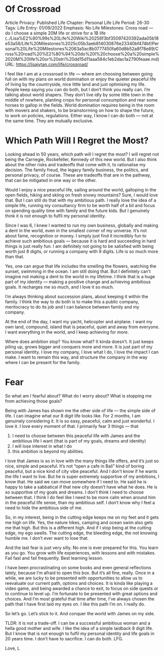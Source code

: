# Of Crossroad

Article Privacy: Published
Life Chapter: Personal Life
Life Period: 26-30
Tags: Life
Entry: 01/09/2022
Emphasis: No
Life Milestones: Cross road — do I choose a simple 20M life or strive for a 1B life  (../Lisa%E2%80%99s%20Life%20Wiki%20256f3bf35097420392ada05b18e53a58/Life%20Milestones%2025c05b3aeb814030876e23340bf474bf/Personal%20Life%20Milestones%2063a5ac8b0777450fa60d8b52a8f78e89/Cross%20road%20%E2%80%94%20do%20I%20choose%20a%20simple%2020M%20life%20or%20stri%20dd15d11aaa584c1eb2dac1a2790feaae.md)
URL: https://lisajytan.com/life/crossroad/

I feel like I am at a crossroad in life — where am choosing between going full on with my plans on world domination or enjoy the quieter peaceful life of living by the countryside, nice little land and just optimising my life. People keep saying you can do both, but I don’t think you really can. I’m talking about world shapers. They don’t live idly by some little town in the middle of nowhere, planting crops for personal consumption and rear some horses to gallop in the fields. World domination requires being in the room with movers and shakers, to be brainstorming on how to shape the future, to work on policies, regulations. Either way, I know I can do both — not at the same time. They are mutually exclusive.

# Which Path Will I Regret the Most?

Looking ahead in 50 years, which path will I regret the most? I will regret not being the Carnegie, Rockefeller, Kennedy of this new world. But I also think about the other risks and tradeoffs that come with it, to rationalise my decision. The family freud, the legacy family business, the politics, and personal privacy, of course. These are tradeoffs that are in the pathway, that can be mitigated in one way or the other. 

Would I enjoy a nice peaceful life, sailing around the world, galloping in the open fields, hiking and skiing on fresh snowy mountains? Sure, I would love that. But I can still do that with my ambitious path. I really love the idea of a simple life, running my consultancy firm to be worth half of a bil and focus on spending quality time with family and the future kids. But I genuinely think it is not enough to fulfil my personal identity. 

Since I was 6, I knew I wanted to run my own business, globally and making a dent in the world, even in the smallest corner of my universe. It’s not about fame, recognition or money. I simply just find it incredibly fun to achieve such ambitious goals — because it is hard and succeeding in hard things is just really fun. I am definitely not going to be satisfied with being worth just 8 digits, or running a company with 9 digits. Life is so much more than that. 

Yes, one can argue that life includes the smelling the flowers, watching the sunset, swimming in the ocean. I am still doing that. But I definitely can’t imagine not making a dent to the world in my lifetime. I think that is a huge part of my identity — making a positive change and achieving ambitious goals. It recharges me so much, and I love it so much. 

I’m always thinking about succession plans, about keeping it within the family. I think the way to do both is to make this a public company, meritocracy to do its job and I can balance between family and my company. 

At the end of the day, I want my yacht, helicopter and airplane. I want my own land, compound, island that is peaceful, quiet and away from everyone. I want everything in the world, and I keep achieving for more. 

Where does ambition stop? You know what? It kinda doesn’t. It just keeps piling up, grows bigger and conquers more and more. It is just part of my personal identity. I love my company, I love what I do, I love the impact I can make. I want to remain this way, and structure the company in the way where I can be present for the family. 

# Fear

So what am I fearful about? What do I worry about? What is stopping me from achieving those goals? 

Being with James has shown me the other side of life — the simple side of life. I can imagine what our 8 digit life looks like. For 2 months, I am genuinely considering it. It is so easy, peaceful, calm and just wonderful. I love it. I love every moment of that. I primarily fear 3 things — that 

1. I need to choose between this peaceful life with James and the ambitious life I want (that is part of my goals, dreams and identity) 
2. I will lose interest in what I do
3. this ambition is beyond my abilities. 

I love that James is so in love with the many things life offers, and it’s just so nice, simple and peaceful. It’s not “open a cafe in Bali” kind of boring peaceful, but a nice kind of city vibe peaceful. And I don’t know if he wants the life I want to live. But he is super extremely supportive of my ambitions, I know that. He said we can move somewhere if I need to. He said he is happy to take a sabbatical if that new city doesn’t have what he does. He is so supportive of my goals and dreams. I don’t think I need to choose between that. I think I do feel like I need to be more calm when around him in the peaceful life sense, than my ambitious self. I don’t know why I feel a need to hide the ambitious side of me. 

So, in my interest, being in the cutting edge keeps me on my feet and it gets me high on life. Yes, the nature hikes, camping and ocean swim also gets me that high. But this is a different high. And if I stop being at the cutting edge, my ego swells. The cutting edge, the bleeding edge, the not knowing humble me. I don’t ever want to lose that. 

And the last fear is just very silly. No one is ever prepared for this. You learn as you go. You grow with life experiences, with lessons and with mistakes. Fail fast and fail frequently. Best learning lesson. 

I have been procrastinating on some books and even general reflections lately, because I’m afraid to open this box. But it’s all fine, really. Once in a while, we are lucky to be presented with opportunities to allow us to reevaluate our current path, options and choices. It is kinda like playing a video game, and being awarded a chance to exit, to focus on side quests or to continue to level up. I’m fortunate to be presented with great options and choices. And I’m most grateful that time after time, I’ve always chosen the path that I have first laid my eyes on. I like this path I’m on. I really do. 

So let’s go. Let’s stick to it. And conquer the world with James on my side. 

TLDR: it is not a trade-off. I can be a successful ambitious woman and a hella good mother and wife. I like the idea of a simple laidback 8 digit life. But I know that is not enough to fulfil my personal identity and life goals in 20 years time. I don’t have to sacrifice. I can do both. LFG. 

Love, 
L